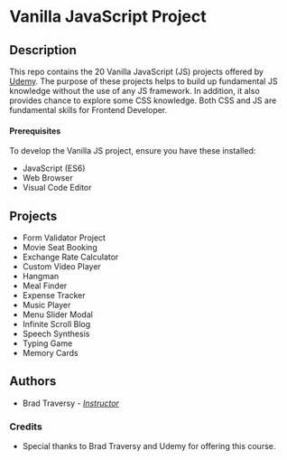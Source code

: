 # Vanilla JavaScript Project

## Description

This repo contains the 20 Vanilla JavaScript (JS) projects offered by [Udemy](https://www.udemy.com/course/web-projects-with-vanilla-javascript/).
The purpose of these projects helps to build up fundamental JS knowledge without the use of any JS framework.
In addition, it also provides chance to explore some CSS knowledge. Both CSS and JS are fundamental skills for Frontend Developer.

#### Prerequisites

To develop the Vanilla JS project, ensure you have these installed:

- JavaScript (ES6)
- Web Browser
- Visual Code Editor

## Projects

- Form Validator Project
- Movie Seat Booking
- Exchange Rate Calculator
- Custom Video Player
- Hangman
- Meal Finder
- Expense Tracker
- Music Player
- Menu Slider Modal
- Infinite Scroll Blog
- Speech Synthesis
- Typing Game
- Memory Cards

## Authors

- Brad Traversy - [_Instructor_](https://www.udemy.com/user/brad-traversy/)

### Credits

- Special thanks to Brad Traversy and Udemy for offering this course.
